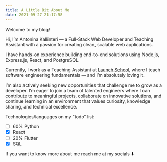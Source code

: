 ```yaml
---
title: A Little Bit About Me
date: 2021-09-27 21:17:58
---
```


Welcome to my blog!

Hi, I’m Antonina Kallinteri — a Full-Stack Web Developer and Teaching Assistant with a passion for creating clean, scalable web applications.

I have hands-on experience building end-to-end solutions using Node.js, Express.js, React, and PostgreSQL.

Currently, I work as a Teaching Assistant at [Launch School](https://launchschool.com), where I teach software engineering fundamentals — and I’m absolutely loving it.

I’m also actively seeking new opportunities that challenge me to grow as a developer. I’m eager to join a team of talented engineers where I can contribute to meaningful projects, collaborate on innovative solutions, and continue learning in an environment that values curiosity, knowledge sharing, and technical excellence.

Technologies/languages on my "todo" list:

- [ ] 60% Python
- [X] React
- [ ] 20% Flutter
- [X] SQL

If you want to know more about me reach me at my socials ⬇
